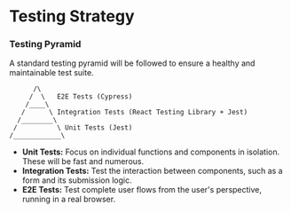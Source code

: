 # Testing Strategy

### Testing Pyramid

A standard testing pyramid will be followed to ensure a healthy and maintainable test suite.

```
      /\
     /  \   E2E Tests (Cypress)
    /____\
   /      \ Integration Tests (React Testing Library + Jest)
  /________\
 /          \ Unit Tests (Jest)
/____________\ 
```

-   **Unit Tests:** Focus on individual functions and components in isolation. These will be fast and numerous.
-   **Integration Tests:** Test the interaction between components, such as a form and its submission logic.
-   **E2E Tests:** Test complete user flows from the user's perspective, running in a real browser.

```

